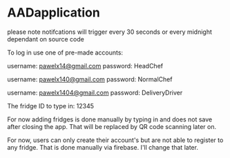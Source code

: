 # AADapplication

please note notifcations will trigger every 30 seconds or every midnight dependant on source code

To log in use one of pre-made accounts:


username: pawelx14@gmail.com password: HeadChef

username: pawelx140@gmail.com password: NormalChef

username: pawelx1404@gmail.com password: DeliveryDriver

The fridge ID to type in: 12345

For now adding fridges is done manually by typing in and does not save after closing the app. That will be replaced by QR code scanning later on.


For now, users can only create their account's but are not able to register to any fridge. That is done manually via firebase. I'll change that later. 
